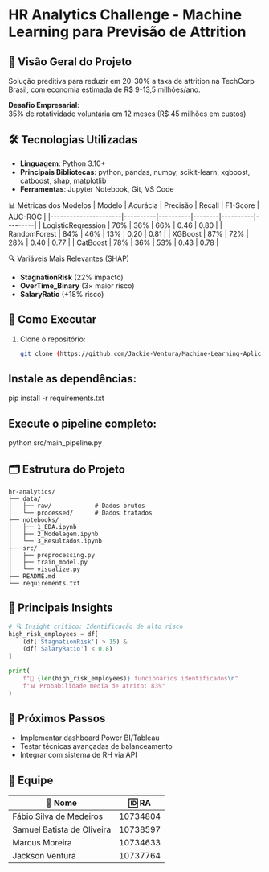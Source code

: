 
# HR Analytics Challenge - Machine Learning para Previsão de Attrition

## 📌 Visão Geral do Projeto
Solução preditiva para reduzir em 20-30% a taxa de attrition na TechCorp Brasil, com economia estimada de R$ 9-13,5 milhões/ano.

**Desafio Empresarial**:  
35% de rotatividade voluntária em 12 meses (R$ 45 milhões em custos)

## 🛠️ Tecnologias Utilizadas
- **Linguagem**: Python 3.10+
- **Principais Bibliotecas**: python, pandas, numpy, scikit-learn, xgboost, catboost, shap, matplotlib
- **Ferramentas**: Jupyter Notebook, Git, VS Code

📊 Métricas dos Modelos
| Modelo               | Acurácia | Precisão | Recall | F1-Score | AUC-ROC |
|----------------------|----------|----------|--------|----------|---------|
| LogisticRegression   | 76%      | 36%      | 66%    | 0.46     | 0.80    |
| RandomForest         | 84%      | 46%      | 13%    | 0.20     | 0.81    |
| XGBoost              | 87%      | 72%      | 28%    | 0.40     | 0.77    |
| CatBoost             | 78%      | 36%      | 53%    | 0.43     | 0.78    |

🔍 Variáveis Mais Relevantes (SHAP)
- **StagnationRisk** (22% impacto)
- **OverTime_Binary** (3× maior risco)
- **SalaryRatio** (+18% risco)
  
## 🚀 Como Executar

1. Clone o repositório:
   ```bash
   git clone (https://github.com/Jackie-Ventura/Machine-Learning-Aplicado-HR-Analytics-Challenge.git)

## Instale as dependências:
pip install -r requirements.txt

## Execute o pipeline completo:
python src/main_pipeline.py

## 🗂️ Estrutura do Projeto
```
hr-analytics/
├── data/
│   ├── raw/            # Dados brutos
│   └── processed/      # Dados tratados
├── notebooks/
│   ├── 1_EDA.ipynb
│   ├── 2_Modelagem.ipynb
│   └── 3_Resultados.ipynb
├── src/
│   ├── preprocessing.py
│   ├── train_model.py
│   └── visualize.py
├── README.md
└── requirements.txt
```
## 📌 Principais Insights
```python
# 🔍 Insight crítico: Identificação de alto risco
high_risk_employees = df[
    (df['StagnationRisk'] > 15) & 
    (df['SalaryRatio'] < 0.8)
]

print(
    f"🚨 {len(high_risk_employees)} funcionários identificados\n"
    f"📊 Probabilidade média de atrito: 83%"
)
```

## 📅 Próximos Passos
- Implementar dashboard Power BI/Tableau
- Testar técnicas avançadas de balanceamento
- Integrar com sistema de RH via API

## 👤 Equipe
| 👤 Nome                   | 🆔 RA      |
|---------------------------|-----------|
| Fábio Silva de Medeiros   | 10734804  |
| Samuel Batista de Oliveira| 10738597  |
| Marcus Moreira            | 10734633  |
| Jackson Ventura           | 10737764  |
